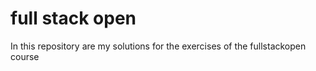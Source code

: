 # full stack open

In this repository are my solutions for the exercises of the fullstackopen course
